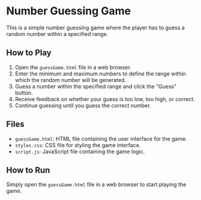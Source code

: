 # Number Guessing Game

This is a simple number guessing game where the player has to guess a random number within a specified range.

## How to Play

1. Open the `guessGame.html` file in a web browser.
2. Enter the minimum and maximum numbers to define the range within which the random number will be generated.
3. Guess a number within the specified range and click the "Guess" button.
4. Receive feedback on whether your guess is too low, too high, or correct.
5. Continue guessing until you guess the correct number.

## Files

- `guessGame.html`: HTML file containing the user interface for the game.
- `styles.css`: CSS file for styling the game interface.
- `script.js`: JavaScript file containing the game logic.

## How to Run

Simply open the `guessGame.html` file in a web browser to start playing the game.
